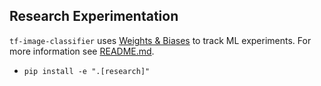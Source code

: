 ## Research Experimentation
`tf-image-classifier` uses [Weights & Biases](https://wandb.ai/site) to track ML experiments. For more information see [README.md](/README.md).
- `pip install -e ".[research]"`